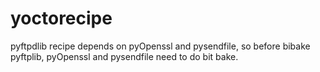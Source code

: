 # yoctorecipe
pyftpdlib recipe depends on pyOpenssl and pysendfile, so before bibake pyftplib, pyOpenssl and pysendfile need to do bit bake.
